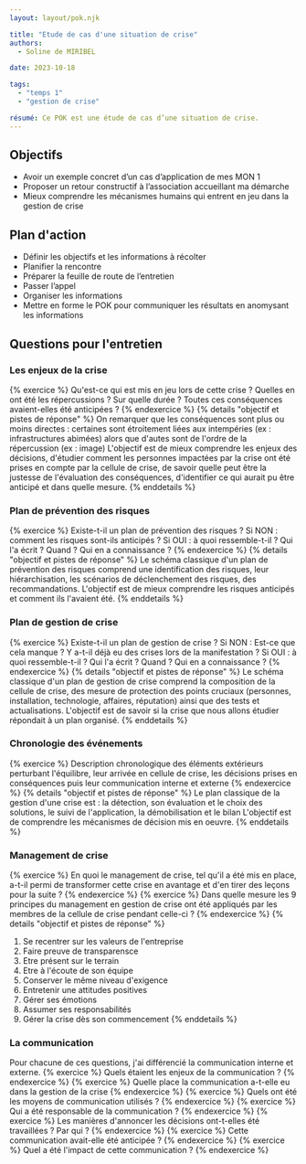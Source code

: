 ```yaml
---
layout: layout/pok.njk

title: "Etude de cas d'une situation de crise"
authors:
  - Soline de MIRIBEL

date: 2023-10-18

tags: 
  - "temps 1"
  - "gestion de crise"

résumé: Ce POK est une étude de cas d’une situation de crise.
---
```

## Objectifs
- Avoir un exemple concret d’un cas d’application de mes MON 1
- Proposer un retour constructif à l’association accueillant ma démarche
- Mieux comprendre les mécanismes humains qui entrent en jeu dans la gestion de crise

## Plan d'action
- Définir les objectifs et les informations à récolter
- Planifier la rencontre 
- Préparer la feuille de route de l’entretien
- Passer l’appel
- Organiser les informations
- Mettre en forme le POK pour communiquer les résultats en anomysant les informations

## Questions pour l'entretien
### Les enjeux de la crise
{% exercice %}
Qu'est-ce qui est mis en jeu lors de cette crise ? Quelles en ont été les répercussions ? Sur quelle durée ? Toutes ces conséquences avaient-elles été anticipées ? 
{% endexercice %}
{% details "objectif et pistes de réponse" %}
On remarquer que les conséquences sont plus ou moins directes : certaines sont étroitement liées aux intempéries (ex : infrastructures abimées) alors que d'autes sont de l'ordre de la répercussion (ex : image)
L'objectif est de mieux comprendre les enjeux des décisions, d'étudier comment les personnes impactées par la crise ont été prises en compte par la cellule de crise, de savoir quelle peut être la justesse de l'évaluation des conséquences, d'identifier ce qui aurait pu être anticipé et dans quelle mesure.
{% enddetails %}

### Plan de prévention des risques
{% exercice %}
Existe-t-il un plan de prévention des risques ?
Si NON : comment les risques sont-ils anticipés ?
Si OUI : à quoi ressemble-t-il ? Qui l'a écrit ? Quand ? Qui en a connaissance ?
{% endexercice %}
{% details "objectif et pistes de réponse" %}
Le schéma classique d'un plan de prévention des risques comprend une identification des risques, leur hiérarchisation, les scénarios de déclenchement des risques, des recommandations.
L'objectif est de mieux comprendre les risques anticipés et comment ils l'avaient été.
{% enddetails %}

### Plan de gestion de crise
{% exercice %}
Existe-t-il un plan de gestion de crise ?
Si NON : Est-ce que cela manque ? Y a-t-il déjà eu des crises lors de la manifestation ?
Si OUI : à quoi ressemble-t-il ? Qui l'a écrit ? Quand ? Qui en a connaissance ?
{% endexercice %}
{% details "objectif et pistes de réponse" %}
Le schéma classique d'un plan de gestion de crise comprend la composition de la cellule de crise, des mesure de protection des points cruciaux (personnes, installation, technologie, affaires, réputation) ainsi que des tests et actualisations.
L'objectif est de savoir si la crise que nous allons étudier répondait à un plan organisé.
{% enddetails %}

### Chronologie des événements
{% exercice %}
Description chronologique des éléments extérieurs perturbant l'équilibre, leur arrivée en cellule de crise, les décisions prises en conséquences puis leur communication interne et externe
{% endexercice %}
{% details "objectif et pistes de réponse" %}
Le plan classique de la gestion d'une crise est : la détection, son évaluation et le choix des solutions, le suivi de l'application, la démobilisation et le bilan
L'objectif est de comprendre les mécanismes de décision mis en oeuvre.
{% enddetails %}

### Management de crise
{% exercice %}
En quoi le management de crise, tel qu'il a été mis en place, a-t-il permi de transformer cette crise en avantage et d'en tirer des leçons pour la suite ?
{% endexercice %}
{% exercice %}
Dans quelle mesure les 9 principes du management en gestion de crise ont été appliqués par les membres de la cellule de crise pendant celle-ci ?
{% endexercice %}
{% details "objectif et pistes de réponse" %}
1. Se recentrer sur les valeurs de l'entreprise
2. Faire preuve de transparensce
3. Etre présent sur le terrain
4. Etre à l'écoute de son équipe
5. Conserver le même niveau d'exigence
6. Entretenir une attitudes positives
7. Gérer ses émotions
8. Assumer ses responsabilités
9. Gérer la crise dès son commencement
{% enddetails %}

### La communication
Pour chacune de ces questions, j'ai différencié la communication interne et externe.
{% exercice %}
Quels étaient les enjeux de la communication ?
{% endexercice %}
{% exercice %}
Quelle place la communication a-t-elle eu dans la gestion de la crise
{% endexercice %}
{% exercice %}
Quels ont été les moyens de communication utilisés ?
{% endexercice %}
{% exercice %}
Qui a été responsable de la communication ?
{% endexercice %}
{% exercice %}
Les manières d'annoncer les décisions ont-t-elles été travaillées ? Par qui ?
{% endexercice %}
{% exercice %}
Cette communication avait-elle été anticipée ?
{% endexercice %}
{% exercice %}
Quel a été l'impact de cette communication ?
{% endexercice %}